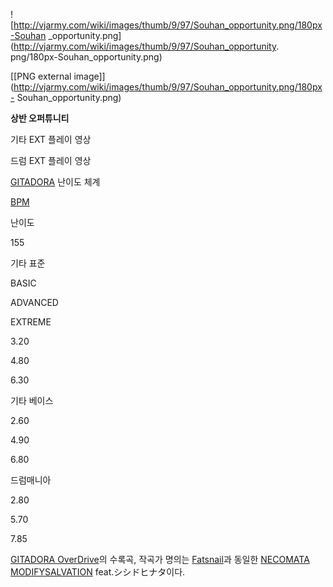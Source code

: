 ![http://vjarmy.com/wiki/images/thumb/9/97/Souhan_opportunity.png/180px-Souhan
_opportunity.png](http://vjarmy.com/wiki/images/thumb/9/97/Souhan_opportunity.
png/180px-Souhan_opportunity.png)

[[PNG external
image]](http://vjarmy.com/wiki/images/thumb/9/97/Souhan_opportunity.png/180px-
Souhan_opportunity.png)

**상반 오퍼튜니티**

기타 EXT 플레이 영상

  
  

드럼 EXT 플레이 영상

  
  

[GITADORA](GITADORA.md) 난이도 체계

[BPM](BPM.md)

난이도

155

기타 표준

BASIC

ADVANCED

EXTREME

3.20

4.80

6.30

기타 베이스

2.60

4.90

6.80

드럼매니아

2.80

5.70

7.85

  
[GITADORA OverDrive](GITADORA%20OverDrive.md)의 수록곡, 작곡가 명의는 [Fatsnail](Fat%20snail.md)과 동일한 [NECOMATA MODIFYSALVATION](%E7%8C%AB%E5%8F%89Master.md) feat.シシドヒナタ이다.


